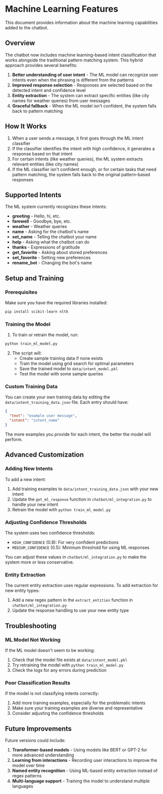 # Machine Learning Features

This document provides information about the machine learning capabilities added to the chatbot.

## Overview

The chatbot now includes machine learning-based intent classification that works alongside the traditional pattern matching system. This hybrid approach provides several benefits:

1. **Better understanding of user intent** - The ML model can recognize user intents even when the phrasing is different from the patterns
2. **Improved response selection** - Responses are selected based on the detected intent and confidence level
3. **Entity extraction** - The system can extract specific entities (like city names for weather queries) from user messages
4. **Graceful fallback** - When the ML model isn't confident, the system falls back to pattern matching

## How It Works

1. When a user sends a message, it first goes through the ML intent classifier
2. If the classifier identifies the intent with high confidence, it generates a response based on that intent
3. For certain intents (like weather queries), the ML system extracts relevant entities (like city names)
4. If the ML classifier isn't confident enough, or for certain tasks that need pattern matching, the system falls back to the original pattern-based responses

## Supported Intents

The ML system currently recognizes these intents:

- **greeting** - Hello, hi, etc.
- **farewell** - Goodbye, bye, etc.
- **weather** - Weather queries
- **name** - Asking for the chatbot's name
- **set_name** - Telling the chatbot your name
- **help** - Asking what the chatbot can do
- **thanks** - Expressions of gratitude
- **get_favorite** - Asking about stored preferences
- **set_favorite** - Setting new preferences
- **rename_bot** - Changing the bot's name

## Setup and Training

### Prerequisites

Make sure you have the required libraries installed:

```bash
pip install scikit-learn nltk
```

### Training the Model

1. To train or retrain the model, run:

```bash
python train_ml_model.py
```

2. The script will:
   - Create sample training data if none exists
   - Train the model using grid search for optimal parameters
   - Save the trained model to `data/intent_model.pkl`
   - Test the model with some sample queries

### Custom Training Data

You can create your own training data by editing the `data/intent_training_data.json` file. Each entry should have:

```json
{
  "text": "example user message",
  "intent": "intent_name"
}
```

The more examples you provide for each intent, the better the model will perform.

## Advanced Customization

### Adding New Intents

To add a new intent:

1. Add training examples to `data/intent_training_data.json` with your new intent
2. Update the `get_ml_response` function in `chatbot/ml_integration.py` to handle your new intent
3. Retrain the model with `python train_ml_model.py`

### Adjusting Confidence Thresholds

The system uses two confidence thresholds:

- `HIGH_CONFIDENCE` (0.8): For very confident predictions
- `MEDIUM_CONFIDENCE` (0.5): Minimum threshold for using ML responses

You can adjust these values in `chatbot/ml_integration.py` to make the system more or less conservative.

### Entity Extraction

The current entity extraction uses regular expressions. To add extraction for new entity types:

1. Add a new regex pattern in the `extract_entities` function in `chatbot/ml_integration.py`
2. Update the response handling to use your new entity type

## Troubleshooting

### ML Model Not Working

If the ML model doesn't seem to be working:

1. Check that the model file exists at `data/intent_model.pkl`
2. Try retraining the model with `python train_ml_model.py`
3. Check the logs for any errors during prediction

### Poor Classification Results

If the model is not classifying intents correctly:

1. Add more training examples, especially for the problematic intents
2. Make sure your training examples are diverse and representative
3. Consider adjusting the confidence thresholds

## Future Improvements

Future versions could include:

1. **Transformer-based models** - Using models like BERT or GPT-2 for more advanced understanding
2. **Learning from interactions** - Recording user interactions to improve the model over time
3. **Named entity recognition** - Using ML-based entity extraction instead of regex patterns
4. **Multi-language support** - Training the model to understand multiple languages